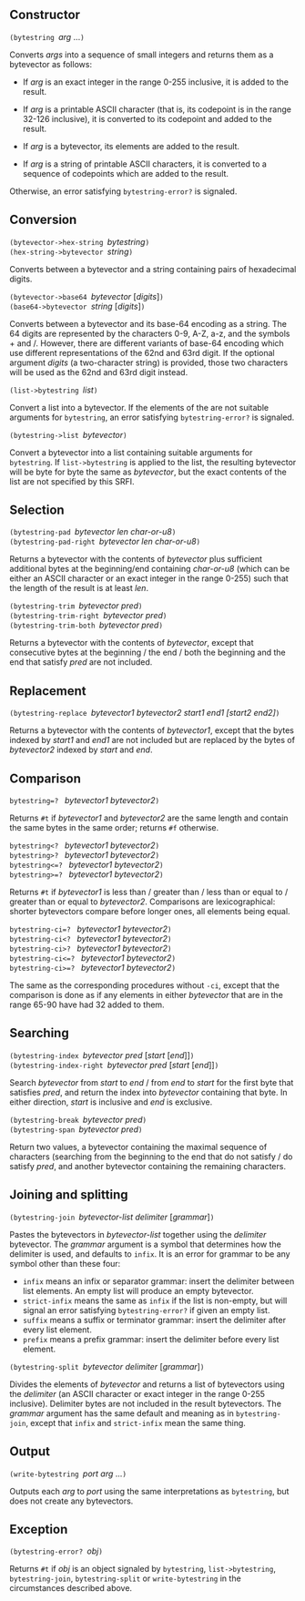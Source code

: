 ## Constructor

`(bytestring `*arg* ...`)`

Converts *args* into a sequence of small integers and
returns them as a bytevector as follows:

  * If *arg* is an exact integer in the range 0-255 inclusive, it is added
    to the result.

  * If *arg* is a printable ASCII character (that is, its
    codepoint is in the range 32-126 inclusive), it is
    converted to its codepoint and added to the result.

  * If *arg* is a bytevector, its elements are added to the result.

  * If *arg* is a string of printable ASCII characters, it is
    converted to a sequence of codepoints which are added to the result.

Otherwise, an error satisfying `bytestring-error?` is signaled.

## Conversion

`(bytevector->hex-string `*bytestring*`)`  
`(hex-string->bytevector `*string*`)`

Converts between a bytevector and a string containing pairs of
hexadecimal digits.

`(bytevector->base64 `*bytevector* [*digits*]`)`  
`(base64->bytevector `*string* [*digits*]`)`

Converts between a bytevector and its base-64 encoding as a string.
The 64 digits are represented by the characters 0-9, A-Z, a-z, and
the symbols + and /.  However, there are different variants of
base-64 encoding which use different representations of the 62nd
and 63rd digit.  If the optional argument *digits* (a two-character
string) is provided, those two characters will be used as the
62nd and 63rd digit instead.

`(list->bytestring `*list*`)`

Convert a list into a bytevector.
If the elements of the are not suitable arguments for `bytestring`,
an error satisfying `bytestring-error?` is signaled.

`(bytestring->list `*bytevector*`)`

Convert a bytevector into a list containing suitable arguments for `bytestring`.
If `list->bytestring` is applied to the list,
the resulting bytevector will be byte for byte the same
as *bytevector*, but the exact contents of
the list are not specified by this SRFI.

## Selection

`(bytestring-pad `*bytevector len char-or-u8*`)`  
`(bytestring-pad-right `*bytevector len char-or-u8*`)`

Returns a bytevector with the contents of *bytevector* plus sufficient additional bytes
at the beginning/end containing *char-or-u8* (which can be either an
ASCII character or an exact integer in the range 0-255) such that the
length of the result is at least *len*.

`(bytestring-trim `*bytevector pred*`)`  
`(bytestring-trim-right `*bytevector pred*`)`  
`(bytestring-trim-both `*bytevector pred*`)`

Returns a bytevector with the contents of *bytevector*, except that consecutive
bytes at the beginning / the end / both the beginning and the end that satisfy
*pred* are not included.

## Replacement

`(bytestring-replace `*bytevector1 bytevector2 start1 end1 [start2 end2]*`)`

Returns a bytevector with the contents of *bytevector1*, except that the
bytes indexed by *start1* and *end1* are not included but are replaced by
the bytes of *bytevector2* indexed by *start* and *end*.

## Comparison

`bytestring=? ` *bytevector1 bytevector2*`)`

Returns `#t` if *bytevector1* and *bytevector2* are the
same length and contain the same bytes in the same order;
returns `#f` otherwise.

`bytestring<? ` *bytevector1 bytevector2*`)`  
`bytestring>? ` *bytevector1 bytevector2*`)`  
`bytestring<=? ` *bytevector1 bytevector2*`)`  
`bytestring>=? ` *bytevector1 bytevector2*`)`

Returns `#t` if *bytevector1* is
less than / greater than / less than or equal to / greater than or equal to
*bytevector2*.  Comparisons are lexicographical: shorter bytevectors
compare before longer ones, all elements being equal.

`bytestring-ci=? ` *bytevector1 bytevector2*`)`  
`bytestring-ci<? ` *bytevector1 bytevector2*`)`  
`bytestring-ci>? ` *bytevector1 bytevector2*`)`  
`bytestring-ci<=? ` *bytevector1 bytevector2*`)`  
`bytestring-ci>=? ` *bytevector1 bytevector2*`)`

The same as the corresponding procedures without `-ci`, except that
the comparison is done as if any
elements in either *bytevector* that are in the range 65-90 have
had 32 added to them.
  
## Searching

`(bytestring-index `*bytevector pred* [*start* [*end*]]`)`  
`(bytestring-index-right `*bytevector pred* [*start* [*end*]]`)`

Search *bytevector* from *start* to *end* / from *end*
to *start* for the first byte that satisfies *pred*, and
return the index into *bytevector* containing that byte.
In either direction, *start* is inclusive and *end*
is exclusive.

`(bytestring-break `*bytevector pred*`)`  
`(bytestring-span `*bytevector pred*`)`

Return two values, a bytevector containing the maximal
sequence of characters (searching from the beginning
to the end that do not satisfy / do satisfy *pred*,
and another bytevector containing the remaining characters.

## Joining and splitting

`(bytestring-join `*bytevector-list delimiter* [*grammar*]`)`

Pastes the bytevectors in *bytevector-list*  together using the *delimiter* bytevector.
The *grammar* argument is a symbol that determines how the delimiter is used, and defaults to `infix`.
It is an error for grammar to be any symbol other than these four:

  * `infix` means an infix or separator grammar: insert the delimiter between list elements.
    An empty list will produce an empty bytevector.
  * `strict-infix` means the same as `infix` if the list is non-empty,
     but will signal an error satisfying `bytestring-error?` if given an empty list.
  *  `suffix` means a suffix or terminator grammar: insert the delimiter after every list element.
  *  `prefix` means a prefix grammar: insert the delimiter before every list element.

`(bytestring-split `*bytevector delimiter* [*grammar*]`)`

Divides the elements of *bytevector* and returns a list of bytevectors using the
*delimiter* (an ASCII character or exact integer in the range 0-255 inclusive).
Delimiter bytes are not included in the result bytevectors.
The *grammar* argument has the same default and meaning as in `bytestring-join`,
except that `infix` and `strict-infix` mean the same thing.

## Output

`(write-bytestring `*port arg* ...`)`

Outputs each *arg* to *port* using the same interpretations as `bytestring`,
but does not create any bytevectors.

## Exception

`(bytestring-error? `*obj*`)`

Returns `#t` if *obj* is an object signaled by `bytestring`,
`list->bytestring`, `bytestring-join`, `bytestring-split`
or `write-bytestring` in the circumstances described above.
